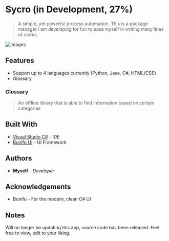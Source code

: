 # Sycro (in Development, 27%)
> A simple, yet powerful process automation. This is a package manager I am developing for fun to ease myself in writing many lines of codes.

![images](http://i.imgur.com/8XsYSSW.gif)

## Features
* Support up to 4 languages currently (Python, Java, C#, HTML/CSS)
* Glossary

### Glossary
> An offline library that is able to find information based on certain categories

## Built With
* [Visual Studio C#](https://www.visualstudio.com/) - IDE
* [Bunifu UI](https://bunifu.co.ke/) - UI Framework

## Authors
* **Myself** - *Developer*

## Acknowledgements

* Bunifu - For the modern, clean C# UI

## Notes
Will no longer be updating this app, source code has been released. Feel free to view, edit to your liking.
